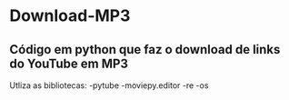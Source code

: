 # Download-MP3

## Código em python que faz o download de links do YouTube em MP3

Utliza as bibliotecas:
-pytube
-moviepy.editor
-re
-os
